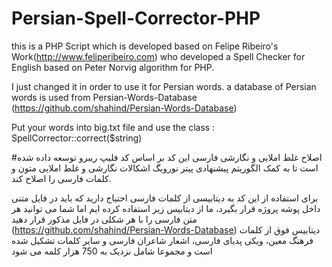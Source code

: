 # Persian-Spell-Corrector-PHP
this is a PHP Script which is developed based on Felipe Ribeiro's Work(http://www.feliperibeiro.com) who developed a Spell Checker for English based on Peter Norvig algorithm for PHP.

I just changed it in order to use it for Persian words.
a database of Persian words is used from Persian-Words-Database (https://github.com/shahind/Persian-Words-Database)

Put your words into big.txt file and use the class : SpellCorrector::correct($string)

#اصلاح غلط املایی و نگارشی فارسی
این کد بر اساس کد فلیپ ریبرو توسعه داده شده است تا به کمک الگوریتم پیشنهادی پیتر نورویگ اشکالات نگارشی و غلط املایی متون و کلمات فارسی را اصلاح کند.

برای استفاده از این کد به دیتابیسی از کلمات فارسی احتیاج دارید که باید در فایل متنی داخل پوشه پروژه قرار بگیرد، ما از دیتابیس زیر استفاده کرده ایم اما شما می توانید هر متن فارسی را با هر شکلی در فایل مذکور قرار دهید
(https://github.com/shahind/Persian-Words-Database)
دیتابیس فوق از کلمات فرهنگ معین، ویکی پدیای فارسی، اشعار شاعران فارسی و سایر کلمات تشکیل شده است و مجموعا شامل نزدیک به 750 هزار کلمه می شود
